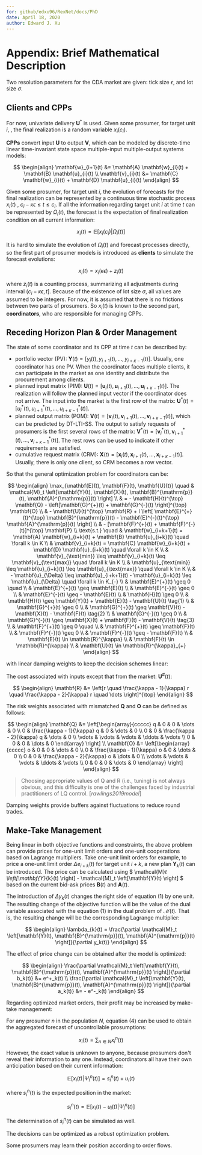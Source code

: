 ```yaml
---
for: github/edxu96/RexNet/docs/PhD
date: April 18, 2020
author: Edward J. Xu
---
```


# Appendix: Brief Mathematical Description

Two resolution parameters for the CDA market are given: tick size $\epsilon$, and lot size $\sigma$.

## Clients and CPPs

For now, univariate delivery $\mathbf{U}^{*}$ is used. Given some prosumer, for target unit $i$, , the final realization is a random variable $x_i(c_i)$.

__CPPs__ convert input $\mathbf{U}$ to output $\mathbf{V}$, which can be modeled by discrete-time linear time-invariant state space multiple-input multiple-output systems models:

$$ \begin{align}
\mathbf{w}_{i+1}(t) &= \mathbf{A} \mathbf{w}_{i}(t) + \mathbf{B} \mathbf{u}_{i}(t) \\
\mathbf{v}_{i}(t) &= \mathbf{C} \mathbf{w}_{i}(t) + \mathbf{D} \mathbf{u}_{i}(t)
\end{align} $$

Given some prosumer, for target unit $i$, the evolution of forecasts for the final realization can be represented by a continuous time stochastic process $x_i(t) \text{ ,  } c_i - \kappa \epsilon \leq t \leq c_i$. If all the information regarding target unit $i$ at time $t$ can be represented by $\Omega_i(t)$, the forecast is the expectation of final realization condition on all current information:

$$ x_i(t) = \mathbb{E}\left[x_i(c_i) | \Omega_i(t) \right] \tag{4} $$

It is hard to simulate the evolution of $\Omega_i(t)$ and forecast processes directly, so the first part of prosumer models is introduced as __clients__ to simulate the forecast evolutions:

$$ x_i(t) = x_i(\kappa \epsilon) + z_i(t) $$

where $z_i(t)$ is a counting process, summarizing all adjustments during interval $(c_i - \kappa \epsilon, t]$. Because of the existence of lot size $\sigma$, all values are assumed to be integers. For now, it is assumed that there is no frictions between two parts of prosumers. So $x_i(t)$ is known to the second part, __coordinators__, who are responsible for managing CPPs.

## Receding Horizon Plan & Order Management

The state of some coordinator and its CPP at time $t$ can be described by:

- portfolio vector (PV): $\mathbf{Y}(t) = [y_i(t), y_{i+1}(t), ..., y_{i+\kappa-1}(t)]$. Usually, one coordinator has one PV. When the coordinator faces multiple clients, it can participate in the market as one identity and distribute the procurement among clients.
- planned input matrix (PIM): $\mathbf{U}(t) = [\mathbf{u}_i(t), \mathbf{u}_{i+1}(t), ..., \mathbf{u}_{i+\kappa-1}(t)]$. The realization will follow the planned input vector if the coordinator does not arrive. The input into the market is the first row of the matrix: $\mathbf{U}^{*}(t) = [u_i^{*}(t), u_{i+1}^{*}(t), ..., u_{i+\kappa-1}^{*}(t)]$.
- planned output matrix (POM): $\mathbf{V}(t) = [\mathbf{v}_i(t), \mathbf{v}_{i+1}(t), ..., \mathbf{v}_{i+\kappa-1}(t)]$, which can be predicted by DT-LTI-SS. The output to satisfy requests of prosumers is the first several rows of the matrix: $\mathbf{V}^{*}(t) = [\mathbf{v}_i^{*}(t), \mathbf{v}_{i+1}^{*}(t), ..., \mathbf{v}_{i+\kappa-1}^{*}(t)]$. The rest rows can be used to indicate if other requirements are satisfied.
- cumulative request matrix (CRM): $\mathbf{X}(t) = [\mathbf{x}_i(t), \mathbf{x}_{i+1}(t), ..., \mathbf{x}_{i+\kappa-1}(t)]$. Usually, there is only one client, so CRM becomes a row vector.

So that the general optimization problem for coordinators can be:

$$ \begin{align}
\max_{\mathbf{E}(t), \mathbf{F}(t), \mathbf{U}(t)} \quad & \mathcal{M}_t \left[\mathbf{Y}(t), \mathbf{X}(t), \mathbf{B}^{\mathrm{p}}(t), \mathbf{A}^{\mathrm{p}}(t) \right] \\
& = - \mathbf{H}(t)^{\top} \mathbf{Q} - \left[\mathbf{G}^{+}(t) + \mathbf{G}^{-}(t) \right]^{\top} \mathbf{O} \\
& - \mathbf{U}(t)^{\top} \mathbf{R} + l \left[ \mathbf{E}^{+}(t)^{\top} \mathbf{B}^{\mathrm{p}}(t) - \mathbf{E}^{-}(t)^{\top} \mathbf{A}^{\mathrm{p}}(t) \right] \\
& - [\mathbf{F}^{+}(t) + \mathbf{F}^{-}(t)]^{\top} \mathbf{P} \\
\text{s.t.} \quad & \mathbf{w}_{i+k+1}(t) = \mathbf{A} \mathbf{w}_{i+k}(t) + \mathbf{B} \mathbf{u}_{i+k}(t) \quad \forall k \in K \\
& \mathbf{v}_{i+k}(t) = \mathbf{C} \mathbf{w}_{i+k}(t) + \mathbf{D} \mathbf{u}_{i+k}(t) \quad \forall k \in K \\
& \mathbf{v}_{\text{min}} \leq \mathbf{v}_{i+k}(t) \leq \mathbf{v}_{\text{max}} \quad \forall k \in K \\
& \mathbf{u}_{\text{min}} \leq \mathbf{u}_{i+k}(t) \leq \mathbf{u}_{\text{max}} \quad \forall k \in K \\
& - \mathbf{u}_{\Delta} \leq \mathbf{u}_{i+k+1}(t) - \mathbf{u}_{i+k}(t) \leq \mathbf{u}_{\Delta} \quad \forall k \in K_{-} \\
& \mathbf{E}^{+}(t) \geq 0 \quad \\
& \mathbf{E}^{+}(t) \geq \mathbf{E}(t)  \\
& \mathbf{E}^{-}(t) \geq 0 \\
& \mathbf{E}^{-}(t) \geq - \mathbf{E}(t) \\
& \mathbf{H}(t) \geq 0 \\
& \mathbf{H}(t) \geq \mathbf{Y}(t) + \mathbf{E}(t) - \mathbf{U}(t) \tag{1} \\
& \mathbf{G}^{+}(t) \geq 0 \\
& \mathbf{G}^{+}(t) \geq \mathbf{V}(t) - \mathbf{X}(t) - \mathbf{F}(t) \tag{2} \\
& \mathbf{G}^{-}(t) \geq 0 \\
& \mathbf{G}^{-}(t) \geq \mathbf{X}(t) + \mathbf{F}(t) - \mathbf{V}(t) \tag{3} \\
& \mathbf{F}^{+}(t) \geq 0 \quad \\
& \mathbf{F}^{+}(t) \geq \mathbf{F}(t)  \\
& \mathbf{F}^{-}(t) \geq 0 \\
& \mathbf{F}^{-}(t) \geq - \mathbf{F}(t) \\
& \mathbf{E}(t) \in \mathbb{R}^{\kappa} \\
& \mathbf{F}(t) \in \mathbb{R}^{\kappa} \\
& \mathbf{U}(t) \in \mathbb{R}^{\kappa}_{+}
\end{align} $$

with linear damping weights to keep the decision schemes linear:

The cost associated with inputs except that from the market: $\mathbf{U}^{\#}(t)$:

$$ \begin{align}
\mathbf{R} &= \left[r \quad \frac{\kappa - 1}{\kappa} r \quad \frac{\kappa - 2}{\kappa} r \quad \dots \right]^{\top}
\end{align} $$

The risk weights associated with mismatched $\mathbf{Q}$ and $\mathbf{O}$ can be defined as follows:

$$ \begin{align}
\mathbf{Q} &= \left[\begin{array}{ccccc}
    q & 0 & 0 & \dots & 0 \\
    0 & \frac{\kappa - 1}{\kappa} q & 0 & \dots & 0 \\
    0 & 0 & \frac{\kappa - 2}{\kappa} q & \dots & 0 \\
    \vdots & \vdots & \vdots & \ddots & \vdots \\
    0 & 0 & 0 & \dots & 0
\end{array} \right] \\
\mathbf{O} &= \left[\begin{array}{ccccc}
    o & 0 & 0 & \dots & 0 \\
    0 & \frac{\kappa - 1}{\kappa} o & 0 & \dots & 0 \\
    0 & 0 & \frac{\kappa - 2}{\kappa} o & \dots & 0 \\
    \vdots & \vdots & \vdots & \ddots & \vdots \\
    0 & 0 & 0 & \dots & 0
\end{array} \right]
\end{align} $$

> Choosing appropriate values of Q and R (i.e., tuning) is not always obvious, and this difficulty is one of the challenges faced by industrial practitioners of LQ control. [_rawlings2019model_]

Damping weights provide buffers against fluctuations to reduce round trades.

## Make-Take Management

Being linear in both objective functions and constraints, the above problem can provide prices for one-unit limit orders and one-unit cooperations based on Lagrange multipliers. Take one-unit limit orders for example, to price a one-unit limit order $\Delta e_{i+k}(t)$ for target unit $i+k$, a new plan $\mathbf{Y}_{k}(t)$ can be introduced. The price can be calculated using $ \mathcal{M}_t \left[\mathbf{Y}_{k}(t) \right] - \mathcal{M}_t \left[\mathbf{Y}(t) \right] $ based on the current bid-ask prices $\mathbf{B}(t)$ and $\mathbf{A}(t)$.

The introduction of $\Delta y_k(t)$ changes the right side of equation (1) by one unit. The resulting change of the objective function will be the value of the dual variable associated with the equation (1) in the dual problem of $\mathcal{M}(t)$. That is, the resulting change will be the corresponding Lagrange multiplier:

$$ \begin{align}
\lambda_{k}(t) = \frac{\partial \mathcal{M}_t \left[\mathbf{Y}(t), \mathbf{B}^{\mathrm{p}}(t), \mathbf{A}^{\mathrm{p}}(t) \right]}{\partial y_k(t)}
\end{align} $$

The effect of price change can be obtained after the model is optimized:

$$ \begin{align}
\frac{\partial \mathcal{M}_t \left[\mathbf{Y}(t), \mathbf{B}^{\mathrm{p}}(t), \mathbf{A}^{\mathrm{p}}(t) \right]}{\partial b_k(t)} &= e^+_k(t) \\
\frac{\partial \mathcal{M}_t \left[\mathbf{Y}(t), \mathbf{B}^{\mathrm{p}}(t), \mathbf{A}^{\mathrm{p}}(t) \right]}{\partial a_k(t)} &= - e^-_k(t)
\end{align} $$

Regarding optimized market orders, their profit may be increased by make-take management:

For any prosumer $n$ in the population $N$, equation (4) can be used to obtain the aggregated forecast of uncontrollable prosumptions:

$$ x_i(t) = \sum_{n \in N} x_i^n(t) $$

However, the exact value is unknown to anyone, because prosumers don't reveal their information to any one. Instead, coordinators all have their own anticipation based on their current information:

$$ \mathbb{E} \left[x_i(t) | \Psi_i^n(t) \right] = s_i^n(t) + u_i(t) $$

where $s_i^n(t)$ is the expected position in the market:

$$ s_i^n(t) = \mathbb{E} \left[x_i(t) - u_i(t) | \Psi_i^n(t) \right] $$

The determination of $s_i^n(t)$ can be simulated as well.

The decisions can be optimized as a robust optimization problem.

Some prosumers may learn their position according to order flows.
